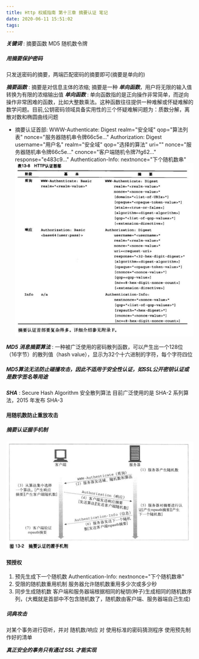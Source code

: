 ```yaml
---
title: Http 权威指南 第十三章 摘要认证 笔记
date: 2020-06-11 15:51:02
tags:
---
```

***关键词*** : 摘要函数   MD5   随机数令牌



##### 用摘要保护密码
只发送密码的摘要，两端匹配密码的摘要即可(摘要是单向的)

***摘要函数*** : 摘要是对信息主体的浓缩; 摘要是一种 ***单向函数***，用户将无限的输入值转换为有限的浓缩输出值
***单向函数*** : 单向函数指的是正向操作非常简单，而逆向操作非常困难的函数，比如大整数乘法。这种函数往往提供一种难解或怀疑难解的数学问题。目前,公钥密码领域具备实用性的三个怀疑难解问题为：质数分解，离散对数和椭圆曲线问题
- 摘要认证首部:
WWW-Authenticate: Digest
  realm="安全域"
  qop="算法列表"
  nonce="服务器随机串令牌66c5e..."
Authorization: Digest
  username="用户名"
  realm="安全域"
  qop="选择的算法"
  uri=""
  nonce="服务器随机串令牌66c5e..."
  cnonce="客户端随机令牌7fg62..."
  response="e483c9..."
Authentication-Info: nextnonce="下个随机数串"
![](/images/摘要认证首部.jpeg)


***MD5 消息摘要算法*** : 一种被广泛使用的密码散列函数，可以产生出一个128位（16字节）的散列值（hash value），显示为32个十六进制的字符，每个字符四位

##### MD5算法无法防止碰撞攻击，因此不适用于安全性认证，如SSL公开密钥认证或是数字签名等用途
***SHA*** : Secure Hash Algorithm 安全散列算法
目前广泛使用的是 SHA-2 系列算法，2015 年发布 SHA-3

#### 用随机数防止重放攻击

##### 摘要认证握手机制
![](/images/摘要认证握手机制.jpeg)

#### 预授权
1. 预先生成下一个随机数
  Authentication-Info: nextnonce="下个随机数串"
2. 受限的随机数重用机制
  服务器允许随机数重用多少次或多少秒
3. 同步生成随机数
  客户端和服务器端根据相同的秘钥(种子)生成相同的随机数序列，(大概就是首部中不包含随机数了，随机数由客户端、服务器端自己生成)

##### 词典攻击
对某个事务进行窃听，并对 随机数/响应 对 使用标准的密码猜测程序
使用预先制作好的清单

***真正安全的事务只有通过 SSL 才能实现***